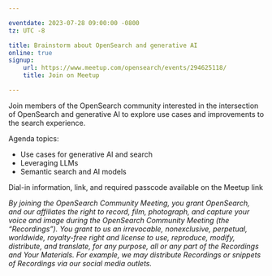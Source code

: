 ```yaml
---

eventdate: 2023-07-28 09:00:00 -0800
tz: UTC -8

title: Brainstorm about OpenSearch and generative AI
online: true
signup:
    url: https://www.meetup.com/opensearch/events/294625118/
    title: Join on Meetup

---
```


Join members of the OpenSearch community interested in the intersection of OpenSearch and generative AI to explore use cases and improvements to the search experience.

Agenda topics:
- Use cases for generative AI and search
- Leveraging LLMs
- Semantic search and AI models

Dial-in information, link, and required passcode available on the Meetup link

*By joining the OpenSearch Community Meeting, you grant OpenSearch, and our affiliates the right to record, film, photograph, and capture your voice and image during the OpenSearch Community Meeting (the “Recordings”). You grant to us an irrevocable, nonexclusive, perpetual, worldwide, royalty-free right and license to use, reproduce, modify, distribute, and translate, for any purpose, all or any part of the Recordings and Your Materials. For example, we may distribute Recordings or snippets of Recordings via our social media outlets.*
